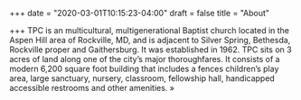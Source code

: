 +++
date = "2020-03-01T10:15:23-04:00"
draft = false
title = "About"

+++
TPC is an multicultural, multigenerational Baptist church located in the Aspen Hill area of Rockville, MD, and is adjacent to Silver Spring, Bethesda, Rockville proper and Gaithersburg. It was established in 1962. TPC sits on 3 acres of land along one of the city’s major thoroughfares. It consists of a modern 6,200 square foot building that includes a fences children’s play area, large sanctuary, nursery, classroom, fellowship hall, handicapped accessible restrooms and other amenities. »
